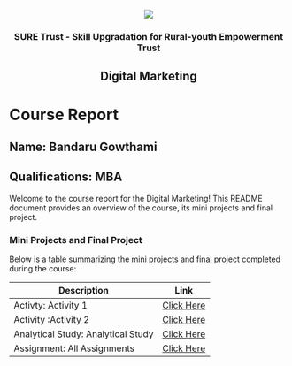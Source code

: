 <!-- PROJECT LOGO -->
<br />

<div align="center">
   <img src='https://user-images.githubusercontent.com/73131499/166115643-d3187f47-d38f-41b2-ae42-5ecbbc60de14.png' />


<h3 align="center">SURE Trust - Skill Upgradation for Rural-youth Empowerment Trust</h3>
  <h2>  Digital Marketing </h2>
</div>

# Course Report

## Name: Bandaru Gowthami

## Qualifications: MBA

Welcome to the course report for the Digital Marketing! This README document provides an overview of the course, its mini projects and final project.

### Mini Projects and Final Project

Below is a table summarizing the mini projects and final project completed during the course:

| Description                               | Link                                    |
|-------------------------------------------|-----------------------------------------|
| Activty: Activity 1  | [Click Here](https://github.com/sure-trust/G4_DM/blob/main/Activity/Gowthami/Activity%201-%20Gowthami.jpeg)|
|Activity :Activity 2|[Click Here](https://github.com/sure-trust/G4_DM/blob/main/Activity/Gowthami/Activity%202-%20Gowthami.jpeg)|
| Analytical Study: Analytical Study     | [Click Here](https://github.com/sure-trust/G4_DM/blob/main/Analytical%20Study/Gowthami/Analytical%20study-%20Gowthami.docx)|
|Assignment: All Assignments|[Click Here](https://github.com/sure-trust/G4_DM/tree/main/Assignment/Gowthami)|

